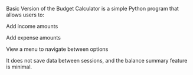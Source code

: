 Basic Version of the Budget Calculator is a simple Python program that allows users to:

Add income amounts

Add expense amounts

View a menu to navigate between options

It does not save data between sessions, and the balance summary feature is minimal.
